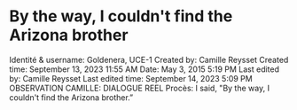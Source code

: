 # By the way, I couldn't find the Arizona brother

Identité & username: Goldenera, UCE-1
Created by: Camille Reysset
Created time: September 13, 2023 11:55 AM
Date: May 3, 2015 5:19 PM
Last edited by: Camille Reysset
Last edited time: September 14, 2023 5:09 PM
OBSERVATION CAMILLE: DIALOGUE REEL
Procès: I said, "By the way, I couldn't find the Arizona brother.”